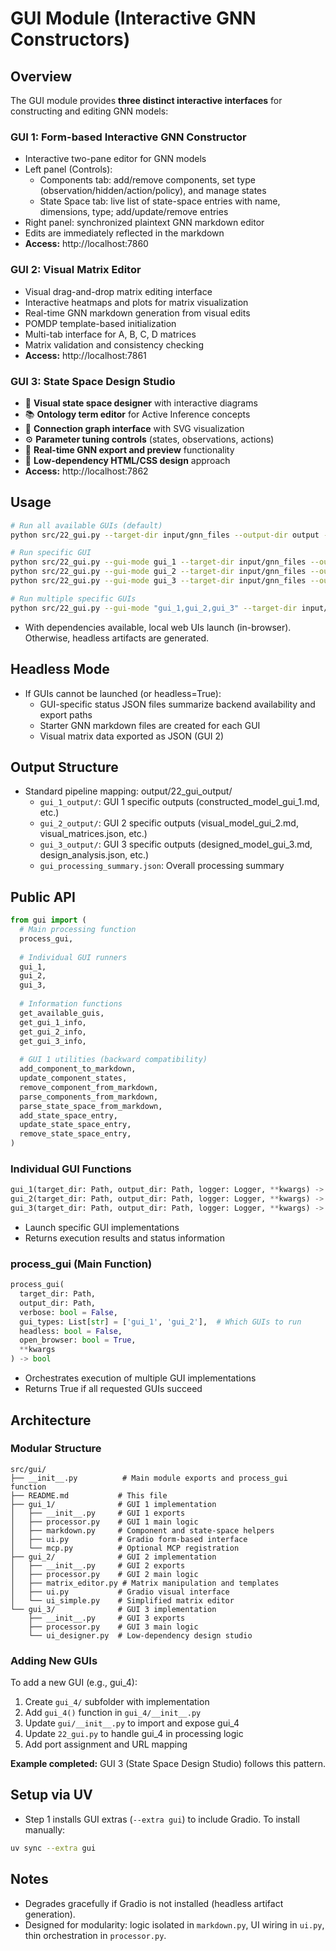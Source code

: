 # GUI Module (Interactive GNN Constructors)

## Overview
The GUI module provides **three distinct interactive interfaces** for constructing and editing GNN models:

### GUI 1: Form-based Interactive GNN Constructor
- Interactive two-pane editor for GNN models
- Left panel (Controls):
  - Components tab: add/remove components, set type (observation/hidden/action/policy), and manage states
  - State Space tab: live list of state-space entries with name, dimensions, type; add/update/remove entries
- Right panel: synchronized plaintext GNN markdown editor
- Edits are immediately reflected in the markdown
- **Access:** http://localhost:7860

### GUI 2: Visual Matrix Editor
- Visual drag-and-drop matrix editing interface
- Interactive heatmaps and plots for matrix visualization
- Real-time GNN markdown generation from visual edits
- POMDP template-based initialization
- Multi-tab interface for A, B, C, D matrices
- Matrix validation and consistency checking
- **Access:** http://localhost:7861

### GUI 3: State Space Design Studio
- 🎨 **Visual state space designer** with interactive diagrams
- 📚 **Ontology term editor** for Active Inference concepts  
- 🔗 **Connection graph interface** with SVG visualization
- ⚙️ **Parameter tuning controls** (states, observations, actions)
- 💾 **Real-time GNN export and preview** functionality
- 🎯 **Low-dependency HTML/CSS design** approach
- **Access:** http://localhost:7862

## Usage
```bash
# Run all available GUIs (default)
python src/22_gui.py --target-dir input/gnn_files --output-dir output --verbose

# Run specific GUI
python src/22_gui.py --gui-mode gui_1 --target-dir input/gnn_files --output-dir output --verbose
python src/22_gui.py --gui-mode gui_2 --target-dir input/gnn_files --output-dir output --verbose
python src/22_gui.py --gui-mode gui_3 --target-dir input/gnn_files --output-dir output --verbose

# Run multiple specific GUIs
python src/22_gui.py --gui-mode "gui_1,gui_2,gui_3" --target-dir input/gnn_files --output-dir output --verbose
```

- With dependencies available, local web UIs launch (in-browser). Otherwise, headless artifacts are generated.

## Headless Mode
- If GUIs cannot be launched (or headless=True):
  - GUI-specific status JSON files summarize backend availability and export paths
  - Starter GNN markdown files are created for each GUI
  - Visual matrix data exported as JSON (GUI 2)

## Output Structure
- Standard pipeline mapping: output/22_gui_output/
  - `gui_1_output/`: GUI 1 specific outputs (constructed_model_gui_1.md, etc.)
  - `gui_2_output/`: GUI 2 specific outputs (visual_model_gui_2.md, visual_matrices.json, etc.)
  - `gui_3_output/`: GUI 3 specific outputs (designed_model_gui_3.md, design_analysis.json, etc.)
  - `gui_processing_summary.json`: Overall processing summary

## Public API
```python
from gui import (
  # Main processing function
  process_gui,
  
  # Individual GUI runners
  gui_1,
  gui_2,
  gui_3,
  
  # Information functions
  get_available_guis,
  get_gui_1_info,
  get_gui_2_info,
  get_gui_3_info,
  
  # GUI 1 utilities (backward compatibility)
  add_component_to_markdown,
  update_component_states,
  remove_component_from_markdown,
  parse_components_from_markdown,
  parse_state_space_from_markdown,
  add_state_space_entry,
  update_state_space_entry,
  remove_state_space_entry,
)
```

### Individual GUI Functions
```python
gui_1(target_dir: Path, output_dir: Path, logger: Logger, **kwargs) -> Dict[str, Any]
gui_2(target_dir: Path, output_dir: Path, logger: Logger, **kwargs) -> Dict[str, Any]
gui_3(target_dir: Path, output_dir: Path, logger: Logger, **kwargs) -> Dict[str, Any]
```
- Launch specific GUI implementations
- Returns execution results and status information

### process_gui (Main Function)
```python
process_gui(
  target_dir: Path,
  output_dir: Path,
  verbose: bool = False,
  gui_types: List[str] = ['gui_1', 'gui_2'],  # Which GUIs to run
  headless: bool = False,
  open_browser: bool = True,
  **kwargs
) -> bool
```
- Orchestrates execution of multiple GUI implementations
- Returns True if all requested GUIs succeed

## Architecture

### Modular Structure
```
src/gui/
├── __init__.py          # Main module exports and process_gui function
├── README.md           # This file
├── gui_1/              # GUI 1 implementation
│   ├── __init__.py     # GUI 1 exports  
│   ├── processor.py    # GUI 1 main logic
│   ├── markdown.py     # Component and state-space helpers
│   ├── ui.py           # Gradio form-based interface
│   └── mcp.py          # Optional MCP registration
├── gui_2/              # GUI 2 implementation
│   ├── __init__.py     # GUI 2 exports
│   ├── processor.py    # GUI 2 main logic
│   ├── matrix_editor.py # Matrix manipulation and templates
│   ├── ui.py           # Gradio visual interface
│   └── ui_simple.py    # Simplified matrix editor
└── gui_3/              # GUI 3 implementation
    ├── __init__.py     # GUI 3 exports
    ├── processor.py    # GUI 3 main logic
    └── ui_designer.py  # Low-dependency design studio
```

### Adding New GUIs
To add a new GUI (e.g., gui_4):
1. Create `gui_4/` subfolder with implementation
2. Add `gui_4()` function in `gui_4/__init__.py`  
3. Update `gui/__init__.py` to import and expose gui_4
4. Update `22_gui.py` to handle gui_4 in processing logic
5. Add port assignment and URL mapping

**Example completed:** GUI 3 (State Space Design Studio) follows this pattern.

## Setup via UV
- Step 1 installs GUI extras (`--extra gui`) to include Gradio. To install manually:
```bash
uv sync --extra gui
```

## Notes
- Degrades gracefully if Gradio is not installed (headless artifact generation).
- Designed for modularity: logic isolated in `markdown.py`, UI wiring in `ui.py`, thin orchestration in `processor.py`.
